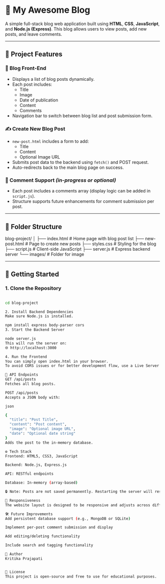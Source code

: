 # 📝 My Awesome Blog

A simple full-stack blog web application built using **HTML**, **CSS**, **JavaScript**, and **Node.js (Express)**. This blog allows users to view posts, add new posts, and leave comments.

---

## 🎯 Project Features

### 📰 Blog Front-End
- Displays a list of blog posts dynamically.
- Each post includes:
  - Title
  - Image
  - Date of publication
  - Content
  - Comments
- Navigation bar to switch between blog list and post submission form.

### ✍️ Create New Blog Post
- `new-post.html` includes a form to add:
  - Title
  - Content
  - Optional Image URL
- Submits post data to the backend using `fetch()` and POST request.
- Auto-redirects back to the main blog page on success.

### 💬 Comment Support *(in-progress or optional)*
- Each post includes a comments array (display logic can be added in `script.js`).
- Structure supports future enhancements for comment submission per post.

---

## 📁 Folder Structure

blog-project/
│
├── index.html # Home page with blog post list
├── new-post.html # Page to create new posts
├── styles.css # Styling for the blog
├── script.js # Client-side JavaScript
├── server.js # Express backend server
└── images/ # Folder for image 

---

## 🚀 Getting Started

### 1. Clone the Repository

```bash

cd blog-project

2. Install Backend Dependencies
Make sure Node.js is installed.

npm install express body-parser cors
3. Start the Backend Server

node server.js
This will run the server on:
🌐 http://localhost:3000

4. Run the Frontend
You can simply open index.html in your browser.
To avoid CORS issues or for better development flow, use a Live Server extension in VS Code or serve it with any static server.

📡 API Endpoints
GET /api/posts
Fetches all blog posts.

POST /api/posts
Accepts a JSON body with:

json

{
  "title": "Post Title",
  "content": "Post content",
  "image": "Optional image URL",
  "date": "Optional date string"
}
Adds the post to the in-memory database.

⚙️ Tech Stack
Frontend: HTML5, CSS3, JavaScript 

Backend: Node.js, Express.js

API: RESTful endpoints

Database: In-memory (array-based)

🔒 Note: Posts are not saved permanently. Restarting the server will reset all data.

📱 Responsiveness
The website layout is designed to be responsive and adjusts across different screen sizes using CSS media queries.

🛠️ Future Improvements
Add persistent database support (e.g., MongoDB or SQLite)

Implement per-post comment submission and display

Add editing/deleting functionality

Include search and tagging functionality

👤 Author
Kritika Prajapati


📄 License
This project is open-source and free to use for educational purposes.


